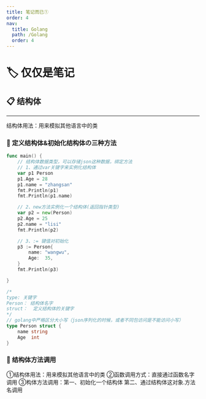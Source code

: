 ```yaml
---
title: 笔记而已①
order: 4
nav:
  title: Golang
  path: /Golang
  order: 4
---
```


# 🏷 仅仅是笔记




## 📋 结构体

---
<Alert type="info">
结构体用法：用来模拟其他语言中的类
</Alert>

### 🔨 定义结构体&初始化结构体の三种方法
```go
func main() {
	// 结构体数据类型，可以存储json这种数据，绑定方法
	// 1、通过var关键字来实例化结构体
	var p1 Person
	p1.Age = 28
	p1.name = "zhangsan"
	fmt.Println(p1)
	fmt.Println(p1.name)

	// 2、new方法实例化一个结构体(返回指针类型)
	var p2 = new(Person)
	p2.Age = 25
	p2.name = "lisi"
	fmt.Println(p2)

	// 3、:= 键值对初始化
	p3 := Person{
		name: "wangwu",
		Age:  35,
	}
	fmt.Println(p3)

}

/*
type: 关键字
Person： 结构体名字
struct：  定义结构体的关键字
*/
// golang中严格区分大小写（json序列化的时候，或者不同包访问是不能访问小写）
type Person struct {
	name string
	Age  int
}
```

### 🔨 结构体方法调用

<Alert type="info">
①结构体用法：用来模拟其他语言中的类
②函数调用方式：直接通过函数名字调用
③构体方法调用：第一、初始化一个结构体   第二、通过结构体这对象.方法名调用
</Alert>


#





















